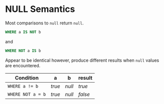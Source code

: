 # NULL Semantics

Most comparisons to `null` return `null`.

~~~sql
WHERE a IS NOT b
~~~
and
~~~sql
WHERE NOT a IS b
~~~

Appear to be identical however, produce different results when `null` values are encountered. 

Condition          | a      | b      | result
------------------ | ------ | ------ | ---------
`WHERE a != b`     | _true_ | _null_ | _true_
`WHERE NOT a = b`  | _true_ | _null_ | _false_